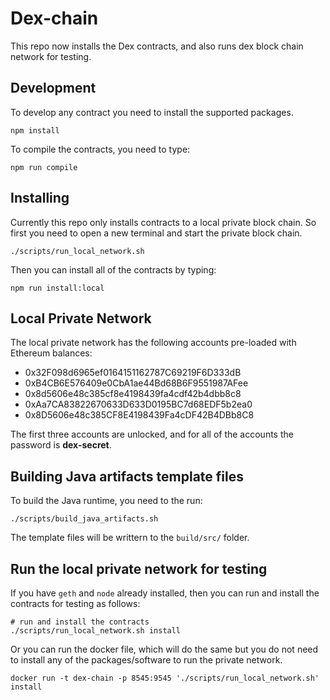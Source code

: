 # Dex-chain

This repo now installs the Dex contracts, and also runs dex block chain network for testing.

## Development
To develop any contract you need to install the supported packages.

```
npm install
```

To compile the contracts, you need to type:
```
npm run compile
```

## Installing
Currently this repo only installs contracts to a local private block chain.
So first you need to open a new terminal and start the private block chain.

```
./scripts/run_local_network.sh
```

Then you can install all of the contracts by typing:
```
npm run install:local
```


## Local Private Network
The local private network has the following accounts pre-loaded with Ethereum balances:

+   0x32F098d6965ef0164151162787C69219F6D333dB
+   0xB4CB6E576409e0CbA1ae44Bd68B6F9551987AFee
+   0x8d5606e48c385cf8e4198439fa4cdf42b4dbb8c8
+   0xAa7CA83822670633D633D0195BC7d68EDF5b2ea0
+   0x8D5606e48c385CF8E4198439Fa4cDF42B4DBb8C8

The first three accounts are unlocked, and for all of the accounts the password is **dex-secret**.


## Building Java artifacts template files
To build the Java runtime, you need to the run:

```
./scripts/build_java_artifacts.sh
```
The template files will be writtern to the `build/src/` folder.

## Run the local private network for testing
If you have `geth` and `node` already installed, then you can run and install the contracts for testing as follows:
```
# run and install the contracts
./scripts/run_local_network.sh install
```

Or you can run the docker file, which will do the same but you do not need to install any of the packages/software to run the private network.
```
docker run -t dex-chain -p 8545:9545 './scripts/run_local_network.sh' install
```
